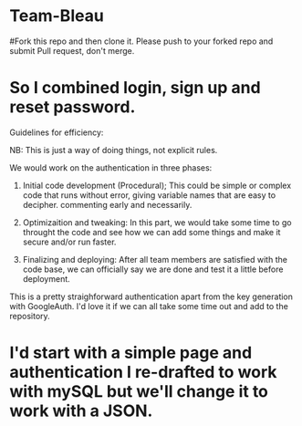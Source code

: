 # Team-Bleau
#Fork this repo and then clone it. Please push to your forked repo and submit Pull request, don't merge.
# So I combined login, sign up and reset password.

Guidelines for efficiency:

NB: This is just a way of doing things, not explicit rules.

We would work on the authentication in three phases:

1. Initial code development (Procedural);
	This could be simple or complex code that runs without
	error, giving variable names that are easy to decipher.
	commenting early and necessarily.

2. Optimizaition and tweaking:
	In this part, we would take some time to go throught the
	code and see how we can add some things and make it secure
	and/or run faster.

3. Finalizing and deploying:
	After all team members are satisfied with the code base,
	we can officially say we are done and test it a little 
	before deployment.

This is a pretty straighforward authentication apart from the key
generation with GoogleAuth. I'd love it if we can all take some time
out and add to the repository.

I'd start with a simple page and authentication I re-drafted to work
with mySQL but we'll change it to work with a JSON.
=======

